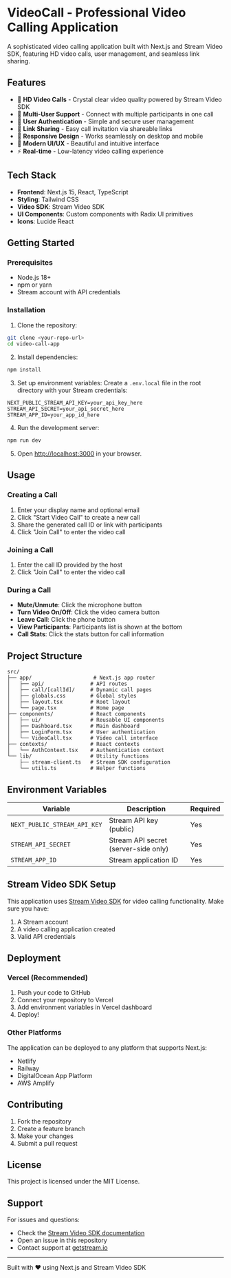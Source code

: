 # VideoCall - Professional Video Calling Application

A sophisticated video calling application built with Next.js and Stream Video SDK, featuring HD video calls, user management, and seamless link sharing.

## Features

- 🎥 **HD Video Calls** - Crystal clear video quality powered by Stream Video SDK
- 👥 **Multi-User Support** - Connect with multiple participants in one call
- 🔐 **User Authentication** - Simple and secure user management
- 🔗 **Link Sharing** - Easy call invitation via shareable links
- 📱 **Responsive Design** - Works seamlessly on desktop and mobile
- 🎨 **Modern UI/UX** - Beautiful and intuitive interface
- ⚡ **Real-time** - Low-latency video calling experience

## Tech Stack

- **Frontend**: Next.js 15, React, TypeScript
- **Styling**: Tailwind CSS
- **Video SDK**: Stream Video SDK
- **UI Components**: Custom components with Radix UI primitives
- **Icons**: Lucide React

## Getting Started

### Prerequisites

- Node.js 18+
- npm or yarn
- Stream account with API credentials

### Installation

1. Clone the repository:

```bash
git clone <your-repo-url>
cd video-call-app
```

2. Install dependencies:

```bash
npm install
```

3. Set up environment variables:
   Create a `.env.local` file in the root directory with your Stream credentials:

```env
NEXT_PUBLIC_STREAM_API_KEY=your_api_key_here
STREAM_API_SECRET=your_api_secret_here
STREAM_APP_ID=your_app_id_here
```

4. Run the development server:

```bash
npm run dev
```

5. Open [http://localhost:3000](http://localhost:3000) in your browser.

## Usage

### Creating a Call

1. Enter your display name and optional email
2. Click "Start Video Call" to create a new call
3. Share the generated call ID or link with participants
4. Click "Join Call" to enter the video call

### Joining a Call

1. Enter the call ID provided by the host
2. Click "Join Call" to enter the video call

### During a Call

- **Mute/Unmute**: Click the microphone button
- **Turn Video On/Off**: Click the video camera button
- **Leave Call**: Click the phone button
- **View Participants**: Participants list is shown at the bottom
- **Call Stats**: Click the stats button for call information

## Project Structure

```
src/
├── app/                    # Next.js app router
│   ├── api/               # API routes
│   ├── call/[callId]/     # Dynamic call pages
│   ├── globals.css        # Global styles
│   ├── layout.tsx         # Root layout
│   └── page.tsx           # Home page
├── components/            # React components
│   ├── ui/                # Reusable UI components
│   ├── Dashboard.tsx      # Main dashboard
│   ├── LoginForm.tsx      # User authentication
│   └── VideoCall.tsx      # Video call interface
├── contexts/              # React contexts
│   └── AuthContext.tsx    # Authentication context
└── lib/                   # Utility functions
    ├── stream-client.ts   # Stream SDK configuration
    └── utils.ts           # Helper functions
```

## Environment Variables

| Variable                     | Description                          | Required |
| ---------------------------- | ------------------------------------ | -------- |
| `NEXT_PUBLIC_STREAM_API_KEY` | Stream API key (public)              | Yes      |
| `STREAM_API_SECRET`          | Stream API secret (server-side only) | Yes      |
| `STREAM_APP_ID`              | Stream application ID                | Yes      |

## Stream Video SDK Setup

This application uses [Stream Video SDK](https://getstream.io/video/) for video calling functionality. Make sure you have:

1. A Stream account
2. A video calling application created
3. Valid API credentials

## Deployment

### Vercel (Recommended)

1. Push your code to GitHub
2. Connect your repository to Vercel
3. Add environment variables in Vercel dashboard
4. Deploy!

### Other Platforms

The application can be deployed to any platform that supports Next.js:

- Netlify
- Railway
- DigitalOcean App Platform
- AWS Amplify

## Contributing

1. Fork the repository
2. Create a feature branch
3. Make your changes
4. Submit a pull request

## License

This project is licensed under the MIT License.

## Support

For issues and questions:

- Check the [Stream Video SDK documentation](https://getstream.io/video/docs/)
- Open an issue in this repository
- Contact support at [getstream.io](https://getstream.io)

---

Built with ❤️ using Next.js and Stream Video SDK

